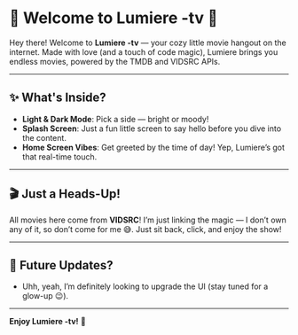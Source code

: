 # 🌟 Welcome to **Lumiere -tv** 🌟

Hey there! Welcome to **Lumiere -tv** — your cozy little movie hangout on the internet. Made with love (and a touch of code magic), Lumiere brings you endless movies, powered by the TMDB and VIDSRC APIs.

---

## ✨ What's Inside?
- **Light & Dark Mode**: Pick a side — bright or moody!
- **Splash Screen**: Just a fun little screen to say hello before you dive into the content.
- **Home Screen Vibes**: Get greeted by the time of day! Yep, Lumiere’s got that real-time touch.

---

## 🎬 Just a Heads-Up!
All movies here come from **VIDSRC**! I’m just linking the magic — I don’t own any of it, so don’t come for me 😅. Just sit back, click, and enjoy the show!

---

## 🌈 Future Updates?
* Uhh, yeah, I’m definitely looking to upgrade the UI (stay tuned for a glow-up 😉).

---

**Enjoy Lumiere -tv!** 🎉
